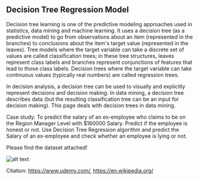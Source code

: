 ## Decision Tree Regression Model

Decision tree learning is one of the predictive modeling approaches used in statistics, data mining and machine learning. It uses a decision tree (as a predictive model) to go from observations about an item (represented in the branches) to conclusions about the item's target value (represented in the leaves). Tree models where the target variable can take a discrete set of values are called classification trees; in these tree structures, leaves represent class labels and branches represent conjunctions of features that lead to those class labels. Decision trees where the target variable can take continuous values (typically real numbers) are called regression trees.

In decision analysis, a decision tree can be used to visually and explicitly represent decisions and decision making. In data mining, a decision tree describes data (but the resulting classification tree can be an input for decision making). This page deals with decision trees in data mining.

Case study: To predict the salary of an ex-employee who claims to be on the Region Manager Level with $160000 Salary. Predict if the employee is honest or not. Use Decision Tree Regression algorithm and predict the Salary of an ex-employee and check whether an employee is lying or not. 

Please find the dataset attached!

![alt text](https://github.com/prtk1306/MachineLearning/blob/master/ML%20Logo.PNG "Machine Learning")

Citation: https://www.udemy.com/, https://en.wikipedia.org/